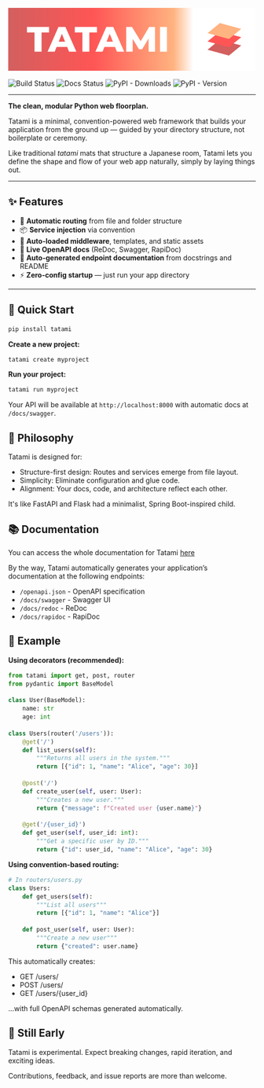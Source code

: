 ![Tatami Logo](docs/source/_static/tatami-logo-gradient.png)

![Build Status](https://img.shields.io/github/actions/workflow/status/ibonn/tatami/pypi-publish.yml?style=flat-square)
![Docs Status](https://img.shields.io/github/actions/workflow/status/ibonn/tatami/gh-pages.yml?label=docs&style=flat-square)
![PyPI - Downloads](https://img.shields.io/pypi/dm/tatami?style=flat-square)
![PyPI - Version](https://img.shields.io/pypi/v/tatami?style=flat-square)

---

**The clean, modular Python web floorplan.**

Tatami is a minimal, convention-powered web framework that builds your application from the ground up — guided by your directory structure, not boilerplate or ceremony.

Like traditional *tatami* mats that structure a Japanese room, Tatami lets you define the shape and flow of your web app naturally, simply by laying things out.

---

## ✨ Features

- 🔁 **Automatic routing** from file and folder structure
- 📦 **Service injection** via convention
- 🧩 **Auto-loaded middleware**, templates, and static assets
- 📖 **Live OpenAPI docs** (ReDoc, Swagger, RapiDoc)
- 🧠 **Auto-generated endpoint documentation** from docstrings and README
- ⚡ **Zero-config startup** — just run your app directory

---

## 🚀 Quick Start

```bash
pip install tatami
```

**Create a new project:**
```bash
tatami create myproject
```

**Run your project:**
```bash
tatami run myproject
```

Your API will be available at `http://localhost:8000` with automatic docs at `/docs/swagger`.

## 🧠 Philosophy

Tatami is designed for:

* Structure-first design: Routes and services emerge from file layout.
* Simplicity: Eliminate configuration and glue code.
* Alignment: Your docs, code, and architecture reflect each other.

It's like FastAPI and Flask had a minimalist, Spring Boot-inspired child.

## 📚 Documentation
You can access the whole documentation for Tatami [here](https://ibonn.github.io/tatami/)

By the way, Tatami automatically generates your application’s documentation at the following endpoints:
- `/openapi.json` - OpenAPI specification
- `/docs/swagger` - Swagger UI
- `/docs/redoc` - ReDoc
- `/docs/rapidoc` - RapiDoc

## 🔌 Example

**Using decorators (recommended):**
```python
from tatami import get, post, router
from pydantic import BaseModel

class User(BaseModel):
    name: str
    age: int

class Users(router('/users')):
    @get('/')
    def list_users(self):
        """Returns all users in the system."""
        return [{"id": 1, "name": "Alice", "age": 30}]

    @post('/')
    def create_user(self, user: User):
        """Creates a new user."""
        return {"message": f"Created user {user.name}"}

    @get('/{user_id}')
    def get_user(self, user_id: int):
        """Get a specific user by ID."""
        return {"id": user_id, "name": "Alice", "age": 30}
```

**Using convention-based routing:**
```python
# In routers/users.py
class Users:
    def get_users(self):
        """List all users"""
        return [{"id": 1, "name": "Alice"}]
    
    def post_user(self, user: User):
        """Create a new user"""
        return {"created": user.name}
```

This automatically creates:
* GET /users/
* POST /users/
* GET /users/{user_id}

...with full OpenAPI schemas generated automatically.

## 🌱 Still Early

Tatami is experimental. Expect breaking changes, rapid iteration, and exciting ideas.

Contributions, feedback, and issue reports are more than welcome.